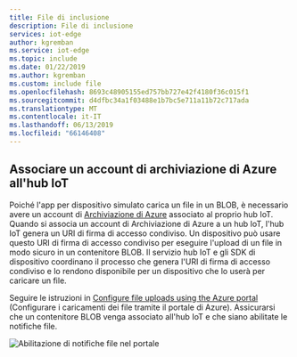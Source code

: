 ```yaml
---
title: File di inclusione
description: File di inclusione
services: iot-edge
author: kgremban
ms.service: iot-edge
ms.topic: include
ms.date: 01/22/2019
ms.author: kgremban
ms.custom: include file
ms.openlocfilehash: 8693c48905155ed757bb727e42f4180f36c015f1
ms.sourcegitcommit: d4dfbc34a1f03488e1b7bc5e711a11b72c717ada
ms.translationtype: MT
ms.contentlocale: it-IT
ms.lasthandoff: 06/13/2019
ms.locfileid: "66146408"
---
```

## <a name="associate-an-azure-storage-account-to-iot-hub"></a>Associare un account di archiviazione di Azure all'hub IoT

Poiché l'app per dispositivo simulato carica un file in un BLOB, è necessario avere un account di [Archiviazione di Azure](../articles/storage/common/storage-quickstart-create-account.md) associato al proprio hub IoT. Quando si associa un account di Archiviazione di Azure a un hub IoT, l'hub IoT genera un URI di firma di accesso condiviso. Un dispositivo può usare questo URI di firma di accesso condiviso per eseguire l'upload di un file in modo sicuro in un contenitore BLOB. Il servizio hub IoT e gli SDK di dispositivo coordinano il processo che genera l'URI di firma di accesso condiviso e lo rendono disponibile per un dispositivo che lo userà per caricare un file.

Seguire le istruzioni in [Configure file uploads using the Azure portal](../articles/iot-hub/iot-hub-configure-file-upload.md) (Configurare i caricamenti dei file tramite il portale di Azure). Assicurarsi che un contenitore BLOB venga associato all'hub IoT e che siano abilitate le notifiche file.

![Abilitazione di notifiche file nel portale](./media/iot-hub-associate-storage/enable-file-notifications.png)